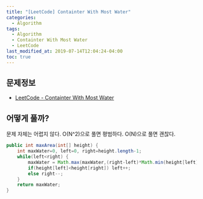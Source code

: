 ```yaml
---
title: "[LeetCode] Containter With Most Water"
categories: 
  - Algorithm
tags:
  - Algorithm
  - Containter With Most Water
  - LeetCode
last_modified_at: 2019-07-14T12:04:24-04:00
toc: true
---
```


문제정보
-
- [LeetCode - Containter With Most Water](https://leetcode.com/problems/container-with-most-water)

어떻게 풀까?
-
문제 자체는 어렵지 않다. O(N^2)으로 풀면 평범하다. O(N)으로 풀면 괜찮다.

~~~java
public int maxArea(int[] height) {
    int maxWater=0, left=0, right=height.length-1;
    while(left<right) {
        maxWater = Math.max(maxWater,(right-left)*Math.min(height[left], height[right]));
        if(height[left]<height[right]) left++;
        else right--;
    }
    return maxWater;
}
~~~